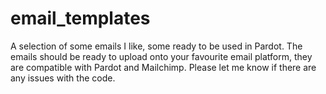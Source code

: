 # email_templates
A selection of some emails I like, some ready to be used in Pardot.
The emails should be ready to upload onto your favourite email platform, they are compatible with Pardot and Mailchimp.
Please let me know if there are any issues with the code.
